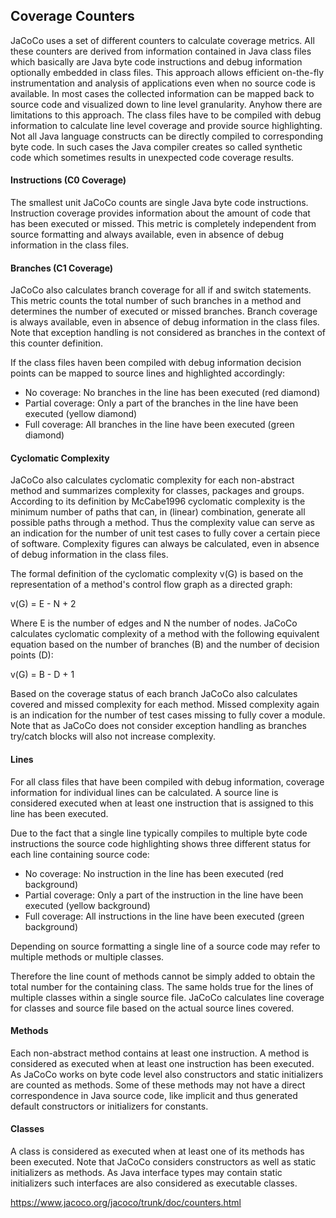 ## Coverage Counters

JaCoCo uses a set of different counters to calculate coverage metrics. All these counters are derived from information contained in Java class files which basically are Java byte code instructions and debug information optionally embedded in class files. This approach allows efficient on-the-fly instrumentation and analysis of applications even when no source code is available. In most cases the collected information can be mapped back to source code and visualized down to line level granularity. Anyhow there are limitations to this approach. The class files have to be compiled with debug information to calculate line level coverage and provide source highlighting. Not all Java language constructs can be directly compiled to corresponding byte code. In such cases the Java compiler creates so called synthetic code which sometimes results in unexpected code coverage results.

#### Instructions (C0 Coverage)

The smallest unit JaCoCo counts are single Java byte code instructions. Instruction coverage provides information about the amount of code that has been executed or missed. This metric is completely independent from source formatting and always available, even in absence of debug information in the class files.

#### Branches (C1 Coverage)

JaCoCo also calculates branch coverage for all if and switch statements. This metric counts the total number of such branches in a method and determines the number of executed or missed branches. Branch coverage is always available, even in absence of debug information in the class files. Note that exception handling is not considered as branches in the context of this counter definition.

If the class files haven been compiled with debug information decision points can be mapped to source lines and highlighted accordingly:

* No coverage: No branches in the line has been executed (red diamond)
* Partial coverage: Only a part of the branches in the line have been executed (yellow diamond)
* Full coverage: All branches in the line have been executed (green diamond)

#### Cyclomatic Complexity

JaCoCo also calculates cyclomatic complexity for each non-abstract method and summarizes complexity for classes, packages and groups. According to its definition by McCabe1996 cyclomatic complexity is the minimum number of paths that can, in (linear) combination, generate all possible paths through a method. Thus the complexity value can serve as an indication for the number of unit test cases to fully cover a certain piece of software. Complexity figures can always be calculated, even in absence of debug information in the class files.

The formal definition of the cyclomatic complexity v(G) is based on the representation of a method's control flow graph as a directed graph:

v(G) = E - N + 2

Where E is the number of edges and N the number of nodes. JaCoCo calculates cyclomatic complexity of a method with the following equivalent equation based on the number of branches (B) and the number of decision points (D):

v(G) = B - D + 1

Based on the coverage status of each branch JaCoCo also calculates covered and missed complexity for each method. Missed complexity again is an indication for the number of test cases missing to fully cover a module. Note that as JaCoCo does not consider exception handling as branches try/catch blocks will also not increase complexity.

#### Lines

For all class files that have been compiled with debug information, coverage information for individual lines can be calculated. A source line is considered executed when at least one instruction that is assigned to this line has been executed.

Due to the fact that a single line typically compiles to multiple byte code instructions the source code highlighting shows three different status for each line containing source code:

* No coverage: No instruction in the line has been executed (red background)
* Partial coverage: Only a part of the instruction in the line have been executed (yellow background)
* Full coverage: All instructions in the line have been executed (green background)

Depending on source formatting a single line of a source code may refer to multiple methods or multiple classes. 

Therefore the line count of methods cannot be simply added to obtain the total number for the containing class. The same holds true for the lines of multiple classes within a single source file. JaCoCo calculates line coverage for classes and source file based on the actual source lines covered.

#### Methods

Each non-abstract method contains at least one instruction. A method is considered as executed when at least one instruction has been executed. As JaCoCo works on byte code level also constructors and static initializers are counted as methods. Some of these methods may not have a direct correspondence in Java source code, like implicit and thus generated default constructors or initializers for constants.

#### Classes

A class is considered as executed when at least one of its methods has been executed. Note that JaCoCo considers constructors as well as static initializers as methods. As Java interface types may contain static initializers such interfaces are also considered as executable classes.

https://www.jacoco.org/jacoco/trunk/doc/counters.html
